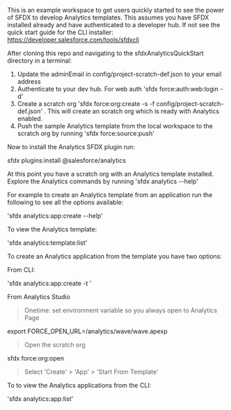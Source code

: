 This is an example workspace to get users quickly started to see the power of SFDX to develop Analytics templates.  This assumes you have SFDX installed already and have authenticated to a developer hub.  If not see the quick start guide for the CLI installer:  https://developer.salesforce.com/tools/sfdxcli 

After cloning this repo and navigating to the sfdxAnalyticsQuickStart directory in a terminal:

1.  Update the adminEmail in config/project-scratch-def.json to your email address
2.  Authenticate to your dev hub.  For web auth 'sfdx force:auth:web:login -d'
3.  Create a scratch org 'sfdx force:org:create -s -f config/project-scratch-def.json' .  This will create an scratch org which is ready with Analytics enabled.
4.  Push the sample Analytics template from the local workspace to the scratch org by running 'sfdx force:source:push'

Now to install the Analytics SFDX plugin run:

sfdx plugins:install @salesforce/analytics

At this point you have a scratch org with an Analytics template installed.  Explore the Analytics commands by running 'sfdx analytics --help'

For example to create an Analytics template from an application run the following to see all the options available:

'sfdx analytics:app:create --help'

To view the Analytics template:

'sfdx analytics:template:list'

To create an Analytics application from the template you have two options:

From CLI:

'sfdx analytics:app:create -t <templateid>'

From Analytics Studio

> Onetime: set environment variable so you always open to Analytics Page

export FORCE_OPEN_URL=/analytics/wave/wave.apexp

> Open the scratch org

sfdx force:org:open

> Select 'Create' > 'App' > 'Start From Template'

To to view the Analytics applications from the CLI:

'sfdx analytics:app:list' 
